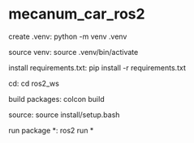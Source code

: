 # mecanum_car_ros2

create .venv: python -m venv .venv

source venv: source .venv/bin/activate

install requirements.txt: pip install -r requirements.txt


cd: cd ros2_ws

build packages: colcon build

source: source install/setup.bash

run package *: ros2 run *
